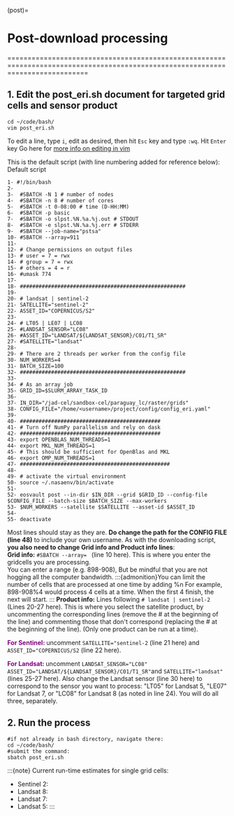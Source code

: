 (post)=
# Post-download processing 
================================================================================================================================

## 1. Edit the post_eri.sh document for targeted grid cells and sensor product
```
cd ~/code/bash/
vim post_eri.sh
```
To edit a line, type `i`, edit as desired, then hit `Esc` key and type `:wq`. Hit `Enter` key
Go here for [more info on editing in vim](vimCommands)

This is the default script (with line numbering added for reference below):
Default script
```
1- #!/bin/bash
2- 
3-  #SBATCH -N 1 # number of nodes
4-  #SBATCH -n 8 # number of cores
5-  #SBATCH -t 0-08:00 # time (D-HH:MM)
6-  #SBATCH -p basic
7-  #SBATCH -o slpst.%N.%a.%j.out # STDOUT
8-  #SBATCH -e slpst.%N.%a.%j.err # STDERR
9-  #SBATCH --job-name="pstsa"
10- #SBATCH --array=911
11- 
12- # Change permissions on output files
13- # user = 7 = rwx
14- # group = 7 = rwx
15- # others = 4 = r 
16- #umask 774
17- 
18- #####################################################
19- 
20- # landsat | sentinel-2
21- SATELLITE="sentinel-2"
22- ASSET_ID="COPERNICUS/S2"
23- 
24- # LT05 | LE07 | LC08
25- #LANDSAT_SENSOR="LC08"
26- #ASSET_ID="LANDSAT/${LANDSAT_SENSOR}/C01/T1_SR"
27- #SATELLITE="landsat"
28- 
29- # There are 2 threads per worker from the config file
30- NUM_WORKERS=4
31- BATCH_SIZE=100
32- #####################################################
33- 
34- # As an array job
35- GRID_ID=$SLURM_ARRAY_TASK_ID
36- 
37- IN_DIR="/jad-cel/sandbox-cel/paraguay_lc/raster/grids"
38- CONFIG_FILE="/home/<username>/project/config/config_eri.yaml"
39- 
40- #############################################
41- # Turn off NumPy parallelism and rely on dask
42- #############################################
43- export OPENBLAS_NUM_THREADS=1
44- export MKL_NUM_THREADS=1
45- # This should be sufficient for OpenBlas and MKL
46- export OMP_NUM_THREADS=1
47- ################################################
48- 
49- # activate the virtual environment
50- source ~/.nasaenv/bin/activate
51- 
52- eosvault post --in-dir $IN_DIR --grid $GRID_ID --config-file $CONFIG_FILE --batch-size $BATCH_SIZE --max-workers 
53- $NUM_WORKERS --satellite $SATELLITE --asset-id $ASSET_ID
54- 
55- deactivate
```
Most lines should stay as they are.
**Do change the path for the CONFIG FILE (line 48)** to include your own username. 
As with the downloading script, **you also need to change Grid info and Product info lines**:  
**Grid info:** `#SBATCH --array= ` (line 10 here). This is where you enter the gridcells you are processing.  
     You can enter a range (e.g. 898-908), But be mindful that you are not hogging all the computer bandwidth.
:::{admonition}You can limit the number of cells that are processed at one time by adding %n
For example, 898-908%4 would process 4 cells at a time. When the first 4 finish, the next will start.
:::
**Product info:** Lines following `# landsat | sentinel-2` (Lines 20-27 here). This is where you select the satellite product, by uncommenting the corresponding lines (remove the # at the beginning of the line) and commenting those that don't correspond (replacing the # at the beginning of the line). (Only one product can be run at a time).   

**<span style='color:purple'> For Sentinel: </span>** uncomment `SATELLITE="sentinel-2` (line 21 here) and `ASSET_ID="COPERNICUS/S2` (line 22 here).

**<span style='color:purple'> For Landsat: </span>** uncomment `LANDSAT_SENSOR="LC08"` `ASSET_ID="LANDSAT/${LANDSAT_SENSOR}/C01/T1_SR"`and `SATELLITE="landsat"` (lines 25-27 here). Also change the Landsat sensor (line 30 here) to correspond to the sensor you want to process: "LT05" for Landsat 5, "LE07" for Landsat 7, or "LC08" for Landsat 8 (as noted in line 24). You will do all three, separately.   

## 2. Run the process
```
#if not already in bash directory, navigate there:
cd ~/code/bash/
#submit the command:
sbatch post_eri.sh
``` 
:::{note}
Current run-time estimates for single grid cells:
* Sentinel 2: 
* Landsat 8:
* Landsat 7:
* Landsat 5:
:::